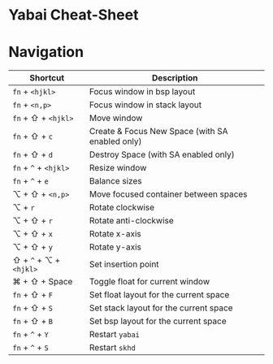 # Yabai Cheat-Sheet

# Navigation


| Shortcut | Description |
| --- | --- |
| `fn` + `<hjkl>` | Focus window in bsp layout |
| `fn` + `<n,p>` | Focus window in stack layout |
| `fn` + ⇧ + `<hjkl>` | Move window |
| `fn` + ⇧ + `c` | Create & Focus New Space (with SA enabled only) |
| `fn` + ⇧ + `d` | Destroy Space (with SA enabled only) |
| `fn` + `^` + `<hjkl>` | Resize window |
| `fn` + `^` + `e` | Balance sizes |
| ⌥ + ⇧ + `<n,p>` | Move focused container between spaces |
| ⌥ + `r` | Rotate clockwise |
| ⌥ + ⇧ + `r` | Rotate anti-clockwise |
| ⌥ + ⇧ + `x` | Rotate x-axis |
| ⌥ + ⇧ + `y` | Rotate y-axis |
| ⇧ + `^` + ⌥ + `<hjkl>` | Set insertion point |
| ⌘ + ⇧ + Space | Toggle float for current window |
| `fn` + ⇧ + `F` | Set float layout for the current space |
| `fn` + ⇧ + `S` | Set stack layout for the current space |
| `fn` + ⇧ + `B` | Set bsp layout for the current space |
| `fn` + `^` + `Y` | Restart `yabai` |
| `fn` + `^` + `S` | Restart `skhd` |
